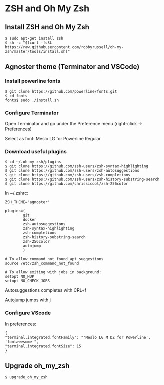 # ZSH and Oh My Zsh

## Install ZSH and Oh My Zsh
```
$ sudo apt-get install zsh
$ sh -c "$(curl -fsSL https://raw.githubusercontent.com/robbyrussell/oh-my-zsh/master/tools/install.sh)"
```

## Agnoster theme (Terminator and VSCode)

### Install powerline fonts
```
$ git clone https://github.com/powerline/fonts.git
$ cd fonts
fonts$ sudo ./install.sh
```

### Configure Terminator

Open Terminator and go under the Preference menu (right-click -> Preferences) 

Select as font: Meslo LG for Powerline Regular

### Download useful plugins

```
$ cd ~/.oh-my-zsh/plugins
$ git clone https://github.com/zsh-users/zsh-syntax-highlighting
$ git clone https://github.com/zsh-users/zsh-autosuggestions
$ git clone https://github.com/zsh-users/zsh-completions
$ git clone https://github.com/zsh-users/zsh-history-substring-search
$ git clone https://github.com/chrissicool/zsh-256color
```

In ~/.zshrc:

```
ZSH_THEME="agnoster"

plugins=(
        git
        docker
        zsh-autosuggestions
        zsh-syntax-highlighting
        zsh-completions
        zsh-history-substring-search
        zsh-256color
        autojump
        )

# To allow command not found apt suggestions
source /etc/zsh_command_not_found

# To allow exiting with jobs in background:
setopt NO_HUP
setopt NO_CHECK_JOBS
```

Autosuggestions completes with CRL+f

Autojump jumps with j


### Configure VScode

In preferences:

```
{
"terminal.integrated.fontFamily": "'Meslo LG M DZ for Powerline', 'fontawesome'",
"terminal.integrated.fontSize": 15
}
```


## Upgrade oh_my_zsh
```
$ upgrade_oh_my_zsh
```
